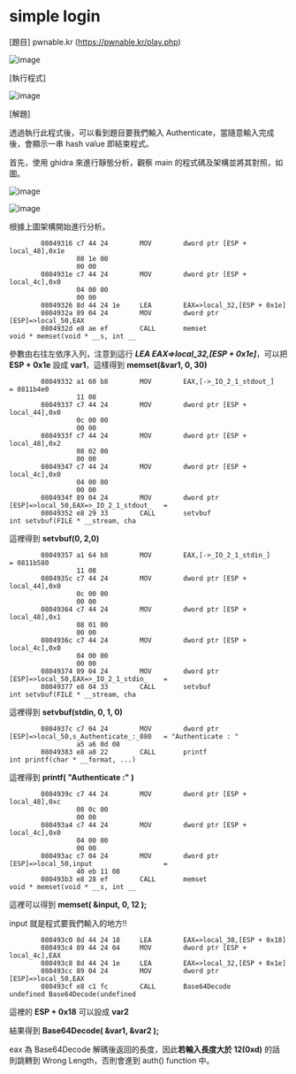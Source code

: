 # simple login

[題目] pwnable.kr (https://pwnable.kr/play.php)

![image](https://github.com/PenguinBear-cyber/The-Attack-and-Defense-of-Computer/blob/main/Practice/LAB4/image/simple%20login_topic.jpg)

[執行程式]

![image](https://github.com/PenguinBear-cyber/The-Attack-and-Defense-of-Computer/blob/main/Practice/LAB4/image/simple%20login_excute.jpg)

[解題]

透過執行此程式後，可以看到題目要我們輸入 Authenticate，當隨意輸入完成後，會顯示一串 hash value 即結束程式。

首先，使用 ghidra 來進行靜態分析，觀察 main 的程式碼及架構並將其對照，如圖。

![image](https://github.com/PenguinBear-cyber/The-Attack-and-Defense-of-Computer/blob/main/Practice/LAB4/image/simple%20login_maincode.jpg)

![image](https://github.com/PenguinBear-cyber/The-Attack-and-Defense-of-Computer/blob/main/Practice/LAB4/image/simple%20login_main.jpg)

根據上圖架構開始進行分析。

```
        08049316 c7 44 24        MOV        dword ptr [ESP + local_48],0x1e
                 08 1e 00 
                 00 00
        0804931e c7 44 24        MOV        dword ptr [ESP + local_4c],0x0
                 04 00 00 
                 00 00
        08049326 8d 44 24 1e     LEA        EAX=>local_32,[ESP + 0x1e]
        0804932a 89 04 24        MOV        dword ptr [ESP]=>local_50,EAX
        0804932d e8 ae ef        CALL       memset                                           void * memset(void * __s, int __
```
參數由右往左依序入列，注意到這行 **_LEA  EAX=>local_32,[ESP + 0x1e]_**，可以把 **ESP + 0x1e** 設成 **var1**，這樣得到 **memset(&var1, 0, 30)**

```
        08049332 a1 60 b8        MOV        EAX,[->_IO_2_1_stdout_]                          = 0811b4e0
                 11 08
        08049337 c7 44 24        MOV        dword ptr [ESP + local_44],0x0
                 0c 00 00 
                 00 00
        0804933f c7 44 24        MOV        dword ptr [ESP + local_48],0x2
                 08 02 00 
                 00 00
        08049347 c7 44 24        MOV        dword ptr [ESP + local_4c],0x0
                 04 00 00 
                 00 00
        0804934f 89 04 24        MOV        dword ptr [ESP]=>local_50,EAX=>_IO_2_1_stdout_   = 
        08049352 e8 29 33        CALL       setvbuf                                          int setvbuf(FILE * __stream, cha
```
這裡得到 **setvbuf(0, 2,0)**

```
        08049357 a1 64 b8        MOV        EAX,[->_IO_2_1_stdin_]                           = 0811b580
                 11 08
        0804935c c7 44 24        MOV        dword ptr [ESP + local_44],0x0
                 0c 00 00 
                 00 00
        08049364 c7 44 24        MOV        dword ptr [ESP + local_48],0x1
                 08 01 00 
                 00 00
        0804936c c7 44 24        MOV        dword ptr [ESP + local_4c],0x0
                 04 00 00 
                 00 00
        08049374 89 04 24        MOV        dword ptr [ESP]=>local_50,EAX=>_IO_2_1_stdin_    = 
        08049377 e8 04 33        CALL       setvbuf                                          int setvbuf(FILE * __stream, cha
```
這裡得到 **setvbuf(stdin, 0, 1, 0)**

```
        0804937c c7 04 24        MOV        dword ptr [ESP]=>local_50,s_Authenticate_:_080   = "Authenticate : "
                 a5 a6 0d 08
        08049383 e8 a8 22        CALL       printf                                           int printf(char * __format, ...)
```
這裡得到 **printf( "Authenticate :" )**

```
        0804939c c7 44 24        MOV        dword ptr [ESP + local_48],0xc
                 08 0c 00 
                 00 00
        080493a4 c7 44 24        MOV        dword ptr [ESP + local_4c],0x0
                 04 00 00 
                 00 00
        080493ac c7 04 24        MOV        dword ptr [ESP]=>local_50,input                  = 
                 40 eb 11 08
        080493b3 e8 28 ef        CALL       memset                                           void * memset(void * __s, int __
```
這裡可以得到 **memset( &input, 0, 12 );**

input 就是程式要我們輸入的地方!!

```
        080493c0 8d 44 24 18     LEA        EAX=>local_38,[ESP + 0x18]
        080493c4 89 44 24 04     MOV        dword ptr [ESP + local_4c],EAX
        080493c8 8d 44 24 1e     LEA        EAX=>local_32,[ESP + 0x1e]
        080493cc 89 04 24        MOV        dword ptr [ESP]=>local_50,EAX
        080493cf e8 c1 fc        CALL       Base64Decode                                     undefined Base64Decode(undefined
```
這裡的 **ESP + 0x18** 可以設成 **var2**

結果得到 **Base64Decode( &var1, &var2 );**

eax 為 Base64Decode 解碼後返回的長度，因此**若輸入長度大於 12(0xd)** 的話則跳轉到 Wrong Length，否則會進到 auth() function 中。


